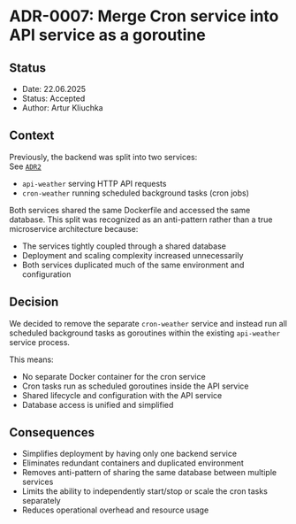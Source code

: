 # ADR-0007: Merge Cron service into API service as a goroutine

## Status

- Date: 22.06.2025  
- Status: Accepted  
- Author: Artur Kliuchka

## Context

Previously, the backend was split into two services:  
See [`ADR2`](./0002-split-backed-into-sevices.md)

- `api-weather` serving HTTP API requests  
- `cron-weather` running scheduled background tasks (cron jobs)  

Both services shared the same Dockerfile and accessed the same database. This split was recognized as an anti-pattern rather than a true microservice architecture because:

- The services tightly coupled through a shared database  
- Deployment and scaling complexity increased unnecessarily  
- Both services duplicated much of the same environment and configuration  

## Decision

We decided to remove the separate `cron-weather` service and instead run all scheduled background tasks as goroutines within the existing `api-weather` service process.  

This means:

- No separate Docker container for the cron service  
- Cron tasks run as scheduled goroutines inside the API service  
- Shared lifecycle and configuration with the API service  
- Database access is unified and simplified  

## Consequences

- Simplifies deployment by having only one backend service  
- Eliminates redundant containers and duplicated environment  
- Removes anti-pattern of sharing the same database between multiple services  
- Limits the ability to independently start/stop or scale the cron tasks separately  
- Reduces operational overhead and resource usage  
